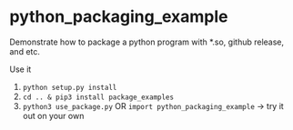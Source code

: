 # python_packaging_example
Demonstrate how to package a python program with *.so, github release, and etc.

Use it
1) `python setup.py install`
2) `cd .. & pip3 install package_examples`
3) `python3 use_package.py`
OR `import python_packaging_example` -> try it out on your own
